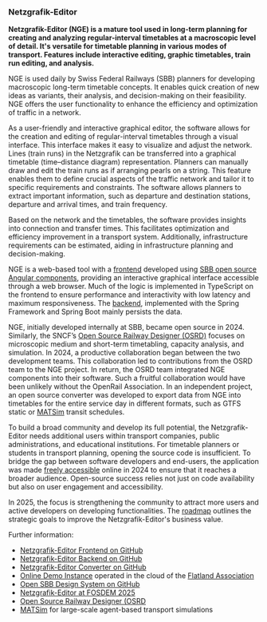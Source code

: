 ### Netzgrafik-Editor
**Netzgrafik-Editor (NGE) is a mature tool used in long-term planning for creating and analyzing regular-interval timetables at a macroscopic level of detail. It's versatile for timetable planning in various modes of transport. Features include interactive editing, graphic timetables, train run editing, and analysis.**  

NGE is used daily by Swiss Federal Railways (SBB) planners for developing macroscopic long-term timetable concepts. It enables quick creation of new ideas as variants, their analysis, and decision-making on their feasibility. NGE offers the user functionality to enhance the efficiency and optimization of traffic in a network.  

As a user-friendly and interactive graphical editor, the software allows for the creation and editing of regular-interval timetables through a visual interface. This interface makes it easy to visualize and adjust the network. Lines (train runs) in the Netzgrafik can be transferred into a graphical timetable (time–distance diagram) representation. Planners can manually draw and edit the train runs as if arranging pearls on a string. This feature enables them to define crucial aspects of the traffic network and tailor it to specific requirements and constraints. The software allows planners to extract important information, such as departure and destination stations, departure and arrival times, and train frequency.

Based on the network and the timetables, the software provides insights into connection and transfer times. This facilitates optimization and efficiency improvement in a transport system. Additionally, infrastructure requirements can be estimated, aiding in infrastructure planning and decision-making.

NGE is a web-based tool with a [frontend](https://github.com/SchweizerischeBundesbahnen/netzgrafik-editor-frontend) developed using [SBB open source Angular components](https://github.com/sbb-design-systems/sbb-angular), providing an interactive graphical interface accessible through a web browser. Much of the logic is implemented in TypeScript on the frontend to ensure performance and interactivity with low latency and maximum responsiveness. The [backend](https://github.com/SchweizerischeBundesbahnen/netzgrafik-editor-backend/), implemented with the Spring Framework and Spring Boot mainly persists the data.

NGE, initially developed internally at SBB, became open source in 2024. Similarly, the SNCF’s [Open Source Railway Designer (OSRD)](https://osrd.fr/en/) focuses on microscopic medium and short-term timetabling, capacity analysis, and simulation. In 2024, a productive collaboration began between the two development teams. This collaboration led to contributions from the OSRD team to the NGE project. In return, the OSRD team integrated NGE components into their software. Such a fruitful collaboration would have been unlikely without the OpenRail Association. In an independent project, an open source converter was developed to export data from NGE into timetables for the entire service day in different formats, such as GTFS static or [MATSim](https://matsim.org/) transit schedules.

To build a broad community and develop its full potential, the Netzgrafik-Editor needs additional users within transport companies, public administrations, and educational institutions. For timetable planners or students in transport planning, opening the source code is insufficient. To bridge the gap between software developers and end-users, the application was made [freely accessible](https://nge.flatland.cloud) online in 2024 to ensure that it reaches a broader audience. Open-source success relies not just on code availability but also on user engagement and accessibility.

In 2025, the focus is strengthening the community to attract more users and active developers on developing functionalities. The [roadmap](https://github.com/SchweizerischeBundesbahnen/netzgrafik-editor-frontend/blob/main/ROADMAP.md) outlines the strategic goals to improve the Netzgrafik-Editor's business value.

Further information:
- [Netzgrafik-Editor Frontend on GitHub](https://github.com/SchweizerischeBundesbahnen/netzgrafik-editor-frontend)
- [Netzgrafik-Editor Backend on GitHub](https://github.com/SchweizerischeBundesbahnen/netzgrafik-editor-backend/)
- [Netzgrafik-Editor Converter on GitHub](https://github.com/SchweizerischeBundesbahnen/netzgrafik-editor-converter)
- [Online Demo Instance](https://nge.flatland.cloud) operated in the cloud of the [Flatland Association](https://www.flatland-association.org/home)
- [Open SBB Design System on GitHub](https://github.com/sbb-design-systems/sbb-angular)
- [Netzgrafik-Editor at FOSDEM 2025](https://fosdem.org/2025/schedule/event/fosdem-2025-5023-netzgrafik-editor-a-human-centric-timetable-planning-approach/)
- [Open Source Railway Designer (OSRD](https://osrd.fr/en/)
- [MATSim](https://matsim.org/) for large-scale agent-based transport simulations
